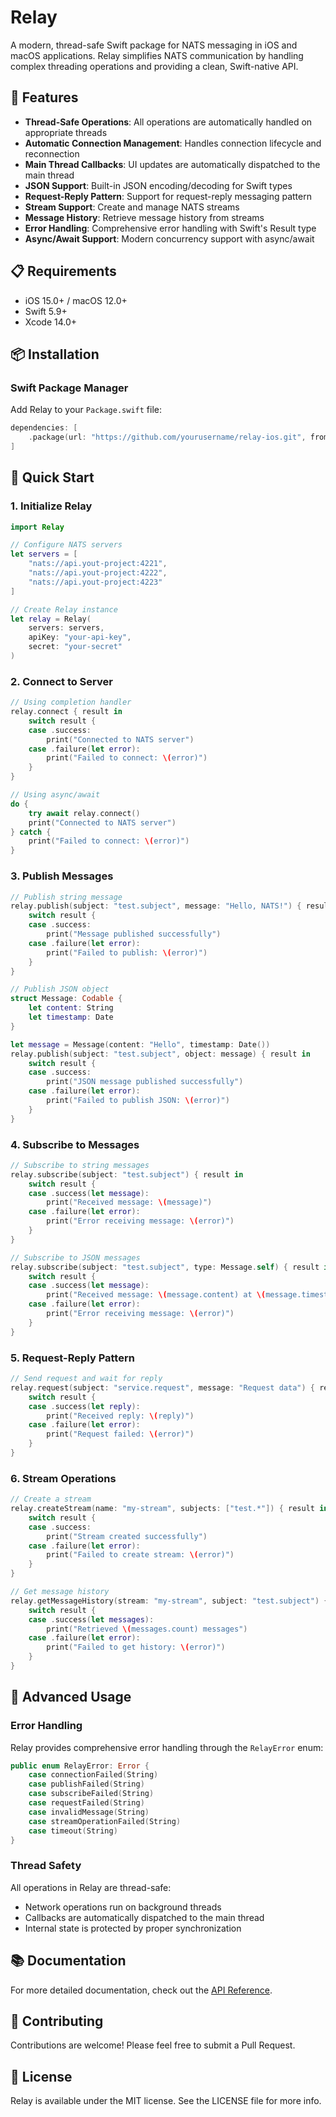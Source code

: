 # Relay

A modern, thread-safe Swift package for NATS messaging in iOS and macOS applications. Relay simplifies NATS communication by handling complex threading operations and providing a clean, Swift-native API.

## 🚀 Features

- **Thread-Safe Operations**: All operations are automatically handled on appropriate threads
- **Automatic Connection Management**: Handles connection lifecycle and reconnection
- **Main Thread Callbacks**: UI updates are automatically dispatched to the main thread
- **JSON Support**: Built-in JSON encoding/decoding for Swift types
- **Request-Reply Pattern**: Support for request-reply messaging pattern
- **Stream Support**: Create and manage NATS streams
- **Message History**: Retrieve message history from streams
- **Error Handling**: Comprehensive error handling with Swift's Result type
- **Async/Await Support**: Modern concurrency support with async/await

## 📋 Requirements

- iOS 15.0+ / macOS 12.0+
- Swift 5.9+
- Xcode 14.0+

## 📦 Installation

### Swift Package Manager

Add Relay to your `Package.swift` file:

```swift
dependencies: [
    .package(url: "https://github.com/yourusername/relay-ios.git", from: "1.0.0")
]
```

## 🎯 Quick Start

### 1. Initialize Relay

```swift
import Relay

// Configure NATS servers
let servers = [
    "nats://api.yout-project:4221",
    "nats://api.yout-project:4222",
    "nats://api.yout-project:4223"
]

// Create Relay instance
let relay = Relay(
    servers: servers,
    apiKey: "your-api-key",
    secret: "your-secret"
)
```

### 2. Connect to Server

```swift
// Using completion handler
relay.connect { result in
    switch result {
    case .success:
        print("Connected to NATS server")
    case .failure(let error):
        print("Failed to connect: \(error)")
    }
}

// Using async/await
do {
    try await relay.connect()
    print("Connected to NATS server")
} catch {
    print("Failed to connect: \(error)")
}
```

### 3. Publish Messages

```swift
// Publish string message
relay.publish(subject: "test.subject", message: "Hello, NATS!") { result in
    switch result {
    case .success:
        print("Message published successfully")
    case .failure(let error):
        print("Failed to publish: \(error)")
    }
}

// Publish JSON object
struct Message: Codable {
    let content: String
    let timestamp: Date
}

let message = Message(content: "Hello", timestamp: Date())
relay.publish(subject: "test.subject", object: message) { result in
    switch result {
    case .success:
        print("JSON message published successfully")
    case .failure(let error):
        print("Failed to publish JSON: \(error)")
    }
}
```

### 4. Subscribe to Messages

```swift
// Subscribe to string messages
relay.subscribe(subject: "test.subject") { result in
    switch result {
    case .success(let message):
        print("Received message: \(message)")
    case .failure(let error):
        print("Error receiving message: \(error)")
    }
}

// Subscribe to JSON messages
relay.subscribe(subject: "test.subject", type: Message.self) { result in
    switch result {
    case .success(let message):
        print("Received message: \(message.content) at \(message.timestamp)")
    case .failure(let error):
        print("Error receiving message: \(error)")
    }
}
```

### 5. Request-Reply Pattern

```swift
// Send request and wait for reply
relay.request(subject: "service.request", message: "Request data") { result in
    switch result {
    case .success(let reply):
        print("Received reply: \(reply)")
    case .failure(let error):
        print("Request failed: \(error)")
    }
}
```

### 6. Stream Operations

```swift
// Create a stream
relay.createStream(name: "my-stream", subjects: ["test.*"]) { result in
    switch result {
    case .success:
        print("Stream created successfully")
    case .failure(let error):
        print("Failed to create stream: \(error)")
    }
}

// Get message history
relay.getMessageHistory(stream: "my-stream", subject: "test.subject") { result in
    switch result {
    case .success(let messages):
        print("Retrieved \(messages.count) messages")
    case .failure(let error):
        print("Failed to get history: \(error)")
    }
}
```

## 🔧 Advanced Usage

### Error Handling

Relay provides comprehensive error handling through the `RelayError` enum:

```swift
public enum RelayError: Error {
    case connectionFailed(String)
    case publishFailed(String)
    case subscribeFailed(String)
    case requestFailed(String)
    case invalidMessage(String)
    case streamOperationFailed(String)
    case timeout(String)
}
```

### Thread Safety

All operations in Relay are thread-safe:
- Network operations run on background threads
- Callbacks are automatically dispatched to the main thread
- Internal state is protected by proper synchronization

## 📚 Documentation

For more detailed documentation, check out the [API Reference](docs/API.md).

## 🤝 Contributing

Contributions are welcome! Please feel free to submit a Pull Request.

## 📄 License

Relay is available under the MIT license. See the LICENSE file for more info.
